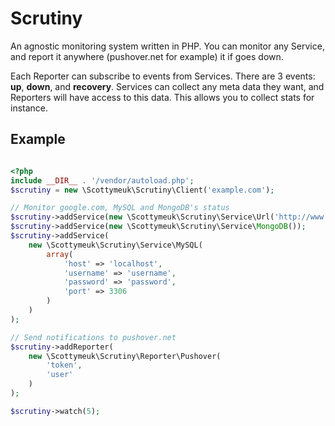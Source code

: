 Scrutiny
=======

An agnostic monitoring system written in PHP. You can monitor any Service, and report it anywhere (pushover.net for example) it if goes down.

Each Reporter can subscribe to events from Services. There are 3 events: **up**, **down**, and **recovery**. Services can collect any meta data they want, and Reporters will have access to this data. This allows you to collect stats for instance.

## Example

```php

<?php
include __DIR__ . '/vendor/autoload.php';
$scrutiny = new \Scottymeuk\Scrutiny\Client('example.com');

// Monitor google.com, MySQL and MongoDB's status
$scrutiny->addService(new \Scottymeuk\Scrutiny\Service\Url('http://www.google.com'));
$scrutiny->addService(new \Scottymeuk\Scrutiny\Service\MongoDB());
$scrutiny->addService(
    new \Scottymeuk\Scrutiny\Service\MySQL(
        array(
            'host' => 'localhost',
            'username' => 'username',
            'password' => 'password',
            'port' => 3306
        )
    )
);

// Send notifications to pushover.net
$scrutiny->addReporter(
    new \Scottymeuk\Scrutiny\Reporter\Pushover(
        'token',
        'user'
    )
);

$scrutiny->watch(5);

```
